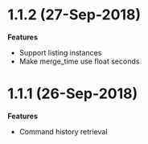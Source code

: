1.1.2 (27-Sep-2018)
===================

**Features**
* Support listing instances
* Make merge_time use float seconds


1.1.1 (26-Sep-2018)
===================

**Features**
* Command history retrieval

